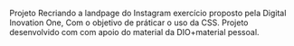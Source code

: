 Projeto Recriando a landpage do Instagram
exercício proposto pela Digital Inovation One,
Com o objetivo de práticar o uso da CSS. 
Projeto desenvolvido com com apoio do material da DIO+material pessoal.

